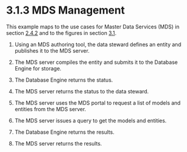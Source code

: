 <html dir="LTR" xmlns:mshelp="http://msdn.microsoft.com/mshelp" xmlns:ddue="http://ddue.schemas.microsoft.com/authoring/2003/5" xmlns:xlink="http://www.w3.org/1999/xlink" xmlns:tool="http://www.microsoft.com/tooltip">
    <head>
        <meta http-equiv="Content-Type" content="text/html; CHARSET=utf-8"></meta>
        <meta name="save" content="history"></meta>
        <title>3.1.3 MDS Management</title>
        <xml>
            <mshelp:toctitle title="3.1.3 MDS Management"></mshelp:toctitle>
            <mshelp:rltitle title="[MS-SSSO]: MDS Management"></mshelp:rltitle>
            <mshelp:keyword index="A" term="d73e9d2f-26ef-41b4-8c1b-639540f096cc"></mshelp:keyword>
            <mshelp:attr name="DCSext.ContentType" value="open specification"></mshelp:attr>
            <mshelp:attr name="AssetID" value="d73e9d2f-26ef-41b4-8c1b-639540f096cc"></mshelp:attr>
            <mshelp:attr name="TopicType" value="kbRef"></mshelp:attr>
            <mshelp:attr name="DCSext.Title" value="[MS-SSSO]: MDS Management" />
        </xml>
    </head>
    <body>
        <div id="header">
            <h1 class="heading">3.1.3 MDS Management</h1>
        </div>
        <div id="mainSection">
            <div id="mainBody">
                <div id="allHistory" class="saveHistory"></div>
                <div id="sectionSection0" class="section" name="collapseableSection">
                    

<p>This example maps to the use cases for Master Data Services
(MDS) in section <a href="5bbaa5cc-6a8e-412c-bafe-d7eaa836f0a5.md">2.4.2</a>
and to the figures in section <a href="4cf4424f-ac9e-47c9-b464-cb6cfd355377.md">3.1</a>.</p>

<ol><li><p><span>    </span>Using an MDS
authoring tool, the data steward defines an entity and publishes it to the MDS
server. </p>

</li><li><p><span>    </span>The MDS server
compiles the entity and submits it to the Database Engine for storage.</p>

</li><li><p><span>    </span>The Database
Engine returns the status.</p>

</li><li><p><span>    </span>The MDS server
returns the status to the data steward.</p>

</li><li><p><span>    </span>The MDS server
uses the MDS portal to request a list of models and entities from the MDS
server.</p>

</li><li><p><span>    </span>The MDS server
issues a query to get the models and entities.</p>

</li><li><p><span>    </span>The Database
Engine returns the results.</p>

</li><li><p><span>    </span>The MDS server
returns the results.</p>

</li></ol>
                </div>
            </div>
        </div>
    </body>
</html>